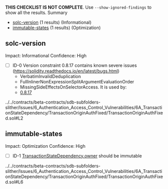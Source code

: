 **THIS CHECKLIST IS NOT COMPLETE**. Use `--show-ignored-findings` to show all the results.
Summary
 - [solc-version](#solc-version) (1 results) (Informational)
 - [immutable-states](#immutable-states) (1 results) (Optimization)
## solc-version
Impact: Informational
Confidence: High
 - [ ] ID-0
Version constraint 0.8.17 contains known severe issues (https://solidity.readthedocs.io/en/latest/bugs.html)
	- VerbatimInvalidDeduplication
	- FullInlinerNonExpressionSplitArgumentEvaluationOrder
	- MissingSideEffectsOnSelectorAccess.
It is used by:
	- [0.8.17](../../contracts/beta-contracts/sdb-subfolders-slither/Issues/6_Authentication_Access_Control_Vulnerabilities/6A_TransactionStateDependency/TransactionOriginAuthFixed/TransactionOriginAuthFixed.sol#L2)

../../contracts/beta-contracts/sdb-subfolders-slither/Issues/6_Authentication_Access_Control_Vulnerabilities/6A_TransactionStateDependency/TransactionOriginAuthFixed/TransactionOriginAuthFixed.sol#L2


## immutable-states
Impact: Optimization
Confidence: High
 - [ ] ID-1
[TransactionStateDependency.owner](../../contracts/beta-contracts/sdb-subfolders-slither/Issues/6_Authentication_Access_Control_Vulnerabilities/6A_TransactionStateDependency/TransactionOriginAuthFixed/TransactionOriginAuthFixed.sol#L6) should be immutable 

../../contracts/beta-contracts/sdb-subfolders-slither/Issues/6_Authentication_Access_Control_Vulnerabilities/6A_TransactionStateDependency/TransactionOriginAuthFixed/TransactionOriginAuthFixed.sol#L6


